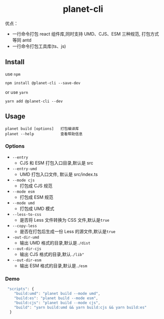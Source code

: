 <h1 align="center">planet-cli</h1>

优点：

- 一行命令打包 react 组件库,同时支持 UMD、CJS、ESM 三种规范, 打包方式等同 antd
- 一行命令打包工具库(ts、js)

## Install

use `npm`

```node
npm install @planet-cli --save-dev
```

or use `yarn`

```node
yarn add @planet-cli --dev
```

## Usage

```node
planet build [options]   打包编译库
planet --help            查看帮助信息
```

### Options
- `--entry`
  - CJS 和 ESM 打包入口目录,默认是 src
- `--entry-umd`
  - UMD 打包入口文件, 默认是 src/index.ts
- `--mode cjs`
  - 打包成 CJS 规范
- `--mode esm`
  - 打包成 ESM 规范
- `--mode umd`
  - 打包成 UMD 模式
- `--less-to-css`
  - 是否将 Less 文件转换为 CSS 文件,默认是`true`
- `--copy-less`
  - 是否在打包后生成一份 Less 的源文件,默认是`true`
- `-out-dir-umd`
  - 输出 UMD 格式的目录,默认是`./dist`
- `--out-dir-cjs`
  - 输出 CJS 格式的目录,默认`./lib"`  
- `--out-dir-esm`
  - 输出 ESM 格式的目录,默认是`./esm`

### Demo 

```javascript
 "scripts": {
    "build:umd": "planet build --mode umd",
    "build:es": "planet build --mode esm",
    "build:cjs": "planet build --mode cjs",
    "build": "yarn build:umd && yarn build:cjs && yarn build:es"
  }
```
```